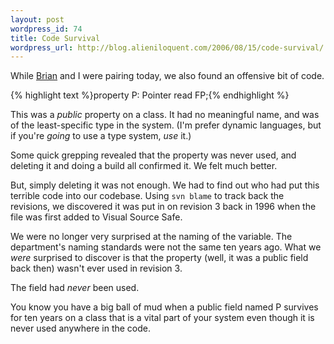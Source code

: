 ```yaml
---
layout: post
wordpress_id: 74
title: Code Survival
wordpress_url: http://blog.alieniloquent.com/2006/08/15/code-survival/
---
```

While [Brian][1] and I were pairing today, we also found an offensive bit of
code.

{% highlight text %}property P: Pointer read FP;{% endhighlight %}

This was a _public_ property on a class. It had no meaningful name, and was of
the least-specific type in the system. (I'm prefer dynamic languages, but if
you're _going_ to use a type system, _use_ it.)

Some quick grepping revealed that the property was never used, and deleting it
and doing a build all confirmed it. We felt much better.

But, simply deleting it was not enough. We had to find out who had put this
terrible code into our codebase. Using `svn blame` to track back the
revisions, we discovered it was put in on revision 3 back in 1996 when the
file was first added to Visual Source Safe.

We were no longer very surprised at the naming of the variable. The
department's naming standards were not the same ten years ago. What we _were_
surprised to discover is that the property (well, it was a public field back
then) wasn't ever used in revision 3.

The field had _never_ been used.

You know you have a big ball of mud when a public field named P survives for
ten years on a class that is a vital part of your system even though it is
never used anywhere in the code.

   [1]: http://blog.briankohrs.com/

